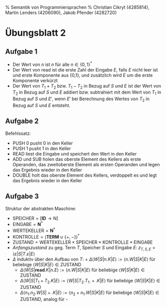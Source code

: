 % Semantik von Programmiersprachen
% Christian Cikryt (4285814), Martin Lenders (4206090), Jakob Pfender (4282720)

Übungsblatt 2
=============

Aufgabe 1
---------

* Der Wert von $n$ ist $n$ für alle $n \in \{0,1\}^*$
* Der Wert von read ist die erste Zahl der Eingabe $E$, falls $E$ nicht leer ist
  und erste Komponente aus {0,1}, und zusätzlich wird $E$ um die erste
  Komponente verkürzt
* Der Wert von $T_1 + T_2$ bzw. $T_1 - T_2$ in Bezug auf $S$ und $E$ ist
  der Wert von $T_2$ in Bezug auf $S$ und $E$ addiert bzw. subtrahiert
  mit dem Wert von $T_1$ in Bezug auf $S$ und $E'$, wenn $E'$ bei
  Berechnung des Wertes von $T_2$ in Bezug auf $S$ und $E$ entsteht.

Aufgabe 2
---------

Befehlssatz:

* PUSH 0 pusht 0 in den Keller
* PUSH 1 pusht 1 in den Keller
* READ liest die Eingabe und speichert den Wert in den Keller
* ADD und SUB holen das oberste Element des Kellers als erste Operanden,
  das zweitoberste Element als ersten Operanden und legen das Ergebnis
  wieder in den Keller
* DOUBLE holt das oberste Element des Kellers, verdoppelt es und legt
  das Ergebnis wieder in den Keller

Aufgabe 3
---------

Struktur der abstrakten Maschine:

* $\mathrm{SPEICHER} = [\mathbf{ID} \to \mathrm{N}]$
* $\mathrm{EINGABE} = \mathbf{N}^*$
* $\mathrm{WERTEKELLER} = \mathbf{N}^*$
* $\mathrm{KONTROLLE} = (\mathbf{TERM} \cup \{+, -\})^*$
* $\mathrm{ZUSTAND} = \mathrm{WERTEKELLER} \times \mathrm{SPEICHER} \times \mathrm{KONTROLLE} \times \mathrm{EINGABE}$
* *Anfangszustand* zu geg. Term $T$, Speicher $S$ und Eingabe $E$: $z_{T,S,E} = \langle\varepsilon|S|T.\varepsilon|E\rangle$
* $\Delta$ induktiv über den Aufbau von $T$:
      + $\Delta\langle W|S|n.K|E\rangle := \langle n.W|S|K|E\rangle$ für beliebige $\langle W | S | K | E\rangle \in \mathrm{ZUSTAND}$
     + $\Delta\langle W|S|\mathbf{read}.K|n.E\rangle := \langle n.W|S|K|E\rangle$ für beliebige $\langle W | S | K | E\rangle \in \mathrm{ZUSTAND}$
     + $\Delta\langle W|S|T_1+T_2.K|E\rangle := \langle W|S|T_2.T_1.+.K|E\rangle$ für beliebige $\langle W | S | K | E\rangle \in \mathrm{ZUSTAND}$
     + $\Delta\langle n_1.n_2.W|S|+.K|E\rangle := \langle n_2+n_1.W|S|K|E\rangle$ für beliebige $\langle W | S | K | E\rangle \in \mathrm{ZUSTAND}$, analog für -
